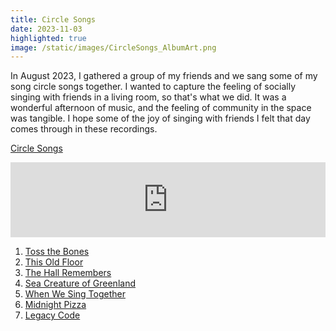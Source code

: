 ```yaml
---
title: Circle Songs
date: 2023-11-03
highlighted: true
image: /static/images/CircleSongs_AlbumArt.png
---
```


In August 2023, I gathered a group of my friends and we sang some of my song circle songs together. I wanted to capture the feeling of socially singing with friends in a living room, so that's what we did. It was a wonderful afternoon of music, and the feeling of community in the space was tangible. I hope some of the joy of singing with friends I felt that day comes through in these recordings.

[Circle Songs](https://album.link/i/1714590509)

<iframe style="border: 0; width: 100%; height: 120px;" src="https://bandcamp.com/EmbeddedPlayer/album=1408015257/size=large/bgcol=ffffff/linkcol=0687f5/tracklist=false/artwork=small/transparent=true/" seamless><a href="https://emmaazelborn.bandcamp.com/album/circle-songs">Circle Songs by Emma Azelborn</a></iframe>

1. [Toss the Bones](/songs/toss-the-bones)
2. [This Old Floor](/songs/this-old-floor)
3. [The Hall Remembers](/songs/the-hall-remembers)
4. [Sea Creature of Greenland](/songs/sea-creature-of-greenland)
5. [When We Sing Together](/songs/when-we-sing-together)
6. [Midnight Pizza](/songs/midnight-pizza)
7. [Legacy Code](/songs/legacy-code)